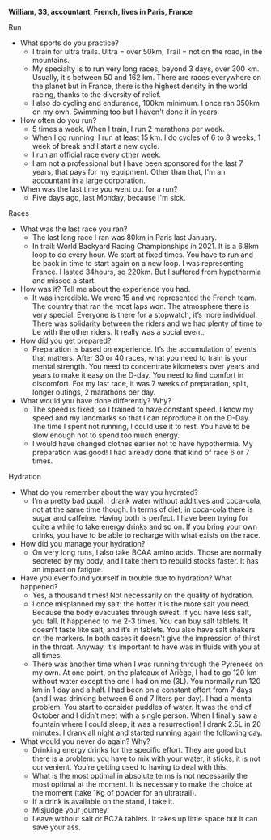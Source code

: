 **William, 33, accountant, French, lives in Paris, France**

Run

- What sports do you practice?
  - I train for ultra trails. Ultra = over 50km, Trail = not on the road, in the mountains.
  - My specialty is to run very long races, beyond 3 days, over 300 km. Usually, it's between 50 and 162 km. There are races everywhere on the planet but in France, there is the highest density in the world racing, thanks to the diversity of relief.
  - I also do cycling and endurance, 100km minimum. I once ran 350km on my own. Swimming too but I haven't done it in years.
- How often do you run?
  - 5 times a week. When I train, I run 2 marathons per week.
  - When I go running, I run at least 15 km. I do cycles of 6 to 8 weeks, 1 week of break and I start a new cycle.
  - I run an official race every other week.
  - I am not a professional but I have been sponsored for the last 7 years, that pays for my equipment. Other than that, I'm an accountant in a large corporation.
- When was the last time you went out for a run?
  - Five days ago, last Monday, because I'm sick.

Races

- What was the last race you ran?
  - The last long race I ran was 80km in Paris last January.
  - In trail: World Backyard Racing Championships in 2021. It is a 6.8km loop to do every hour. We start at fixed times. You have to run and be back in time to start again on a new loop. I was representing France. I lasted 34hours, so 220km. But I suffered from hypothermia and missed a start.
- How was it? Tell me about the experience you had.
  - It was incredible. We were 15 and we represented the French team. The country that ran the most laps won. The atmosphere there is very special. Everyone is there for a stopwatch, it’s more individual. There was solidarity between the riders and we had plenty of time to be with the other riders. It really was a social event.
- How did you get prepared?
  - Preparation is based on experience. It’s the accumulation of events that matters. After 30 or 40 races, what you need to train is your mental strength. You need to concentrate kilometers over years and years to make it easy on the D-day. You need to find comfort in discomfort. For my last race, it was 7 weeks of preparation, split, longer outings, 2 marathons per day.
- What would you have done differently? Why?
  - The speed is fixed, so I trained to have constant speed. I know my speed and my landmarks so that I can reproduce it on the D-Day. The time I spent not running, I could use it to rest. You have to be slow enough not to spend too much energy.
  - I would have changed clothes earlier not to have hypothermia. My preparation was good! I had already done that kind of race 6 or 7 times.

Hydration

- What do you remember about the way you hydrated?
  - I’m a pretty bad pupil. I drank water without additives and coca-cola, not at the same time though. In terms of diet; in coca-cola there is sugar and caffeine. Having both is perfect. I have been trying for quite a while to take energy drinks and so on. If you bring your own drinks, you have to be able to recharge with what exists on the race.
- How did you manage your hydration?
  - On very long runs, I also take BCAA amino acids. Those are normally secreted by my body, and I take them to rebuild stocks faster. It has an impact on fatigue.
- Have you ever found yourself in trouble due to hydration? What happened?
  - Yes, a thousand times! Not necessarily on the quality of hydration.
  - I once misplanned my salt: the hotter it is the more salt you need. Because the body evacuates through sweat. If you have less salt, you fall. It happened to me 2-3 times. You can buy salt tablets. It doesn’t taste like salt, and it’s in tablets. You also have salt shakers on the markers. In both cases it doesn't give the impression of thirst in the throat. Anyway, it's important to have was in fluids with you at all times.
  - There was another time when I was running through the Pyrenees on my own. At one point, on the plateaux of Ariège, I had to go 120 km without water except the one I had on me (3L). You normally run 120 km in 1 day and a half. I had been on a constant effort from 7 days (and I was drinking between 6 and 7 liters per day). I had a mental problem. You start to consider puddles of water. It was the end of October and I didn’t meet with a single person. When I finally saw a fountain where I could sleep, it was a resurrection! I drank 2.5L in 20 minutes. I drank all night and started running again the following day.
- What would you never do again? Why?
  - Drinking energy drinks for the specific effort. They are good but there is a problem: you have to mix with your water, it sticks, it is not convenient. You’re getting used to having to deal with this.
  - What is the most optimal in absolute terms is not necessarily the most optimal at the moment. It is necessary to make the choice at the moment (take 1Kg of powder for an ultratrail).
  - If a drink is available on the stand, I take it.
  - Misjudge your journey.
  - Leave without salt or BC2A tablets. It takes up little space but it can save your ass.
